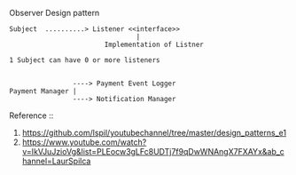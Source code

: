 Observer Design pattern

    Subject  ..........> Listener <<interface>>
                                    |
                            Implementation of Listner

    1 Subject can have 0 or more listeners


                    ----> Payment Event Logger
    Payment Manager |
                    ----> Notification Manager


Reference  :: 
1. https://github.com/lspil/youtubechannel/tree/master/design_patterns_e1
2. https://www.youtube.com/watch?v=IkVJuJzioVg&list=PLEocw3gLFc8UDTj7f9qDwWNAngX7FXAYx&ab_channel=LaurSpilca
